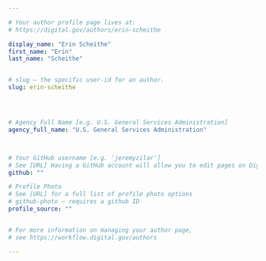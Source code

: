 ```yaml
---

# Your author profile page lives at:
# https://digital.gov/authors/erin-scheithe

display_name: "Erin Scheithe"
first_name: "Erin"
last_name: "Scheithe"


# slug — the specific user-id for an author.
slug: erin-scheithe




# Agency Full Name [e.g. U.S. General Services Administration]
agency_full_name: "U.S. General Services Administration"



# Your GitHub username [e.g. 'jeremyzilar']
# See [URL] Having a GitHub account will allow you to edit pages on DigitalGov. The image used in your GitHub account can also be used to populate your digital.gov profile photo.
github: ""

# Profile Photo
# See [URL] for a full list of profile photo options
# github-photo — requires a github ID
profile_source: ""


# For more information on managing your author page,
# see https://workflow.digital.gov/authors

---
```

